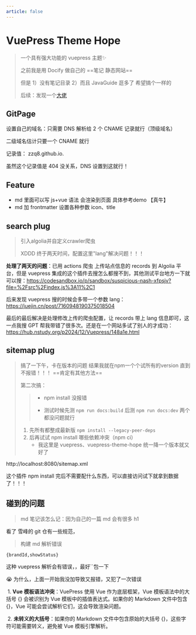 ```yaml
---
article: false
---
```

# VuePress Theme Hope

> 一个具有强大功能的 vuepress 主题✨
>
> 之前我是用 Docify 做自己的 ==笔记 静态网站==
>
> 但是 1）没有笔记目录 2）而且 JavaGuide 逛多了 希望搞个一样的
>
> 后续：发现一个[大佬](https://newzone.top/web/docsify.html)

## GitPage

设置自己的域名：只需要 DNS 解析给 2 个 CNAME 记录就行（顶级域名）

二级域名估计只要一个 CNAME 就行

记录值： zzq8.github.io.

虽然这个记录值是 404 没关系，DNS 设置到这就行！

## Feature

* md 里面可以写 js+vue 语法 会渲染到页面   具体参考demo     【真牛】
* md 加 frontmatter 设置各种参数 icon、title

## search plug

> 引入algolia并自定义crawler爬虫
>
> XDDD 终于两天时间，配置这里"lang"解决问题！！！

**处理了两天的问题**：已用 actions 爬虫 上传站点信息的 records 到 Algolia 平台，但是 vuepress 集成的这个插件去搜怎么都搜不到，其他测试平台地方一下就可以搜：https://codesandbox.io/p/sandbox/suspicious-nash-xfpsjv?file=%2Fsrc%2Findex.js%3A11%2C1

后来发现 vuepress 搜的时候会多带一个参数 lang：https://juejin.cn/post/7160948190375018504

最后的最后解决是处理修改上传的爬虫配置，让 records 带上 lang 信息即可，这一点我搜 GPT 帮我带错了很多次。还是在一个网站多试了别人的才成功：https://hub.nstudy.org/p2024/12/Vuepress/148a1e.html

## sitemap plug

> 搞了一下午，卡在版本的问题    结果我就在npm一个个试所有的version   直到不报错！！！   ==肯定有其他方法==
>
> 第二次搞：
>
> > * npm install 没报错
> >
> > * 测试时候先测 `npm run docs:build` 后测 `npm run docs:dev` 两个都没问题就行
>
> 1. 先所有都整成最新版 `npm install --legacy-peer-deps`
> 2. 后再试试 npm install 哪些依赖冲突（npm ci）
>    * 我这里是 vuepress、vuepress-theme-hope 统一降一个版本就又好了

http://localhost:8080/sitemap.xml

这个插件 npm install 完后不需要配什么东西，可以直接访问试下就拿到数据了！！！

## 碰到的问题

> md 笔记该怎么记：因为自己的一篇 md 会有很多 h1 

看了 雪峰的 git 仓有一些规范，



> 构建 md 解析错误

`{brandId,showStatus}`

这种 vuepress 解析会有错误，，最好``包一下



😭 为什么，上面一开始我没加导致又报错，又犯了一次错误

​	1.	**Vue 模板语法冲突**：VuePress 使用 Vue 作为底层框架，Vue 模板语法中的大括号 {} 会被识别为 Vue 模板中的插值表达式。如果你的 Markdown 文件中包含 {}，Vue 可能会尝试解析它们，这会导致渲染问题。

​	2.	**未转义的大括号**：如果你的 Markdown 文件中包含原始的大括号 {}，这些字符可能需要转义，避免被 Vue 模板引擎解析。
